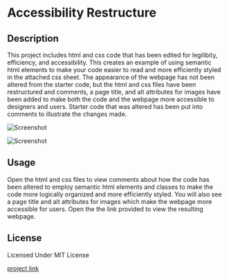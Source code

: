 # Accessibility Restructure

## Description
This project includes html and css code that has been edited for legilibity, efficiency, and accessibility. This creates an example of using semantic html elements to make your code easier to read and more efficiently styled in the attached css sheet. The appearance of the webpage has not been altered from the starter code, but the html and css files have been restructured and comments, a page title, and alt attributes for images have been added to make both the code and the webpage more accessible to designers and users. Starter code that was altered has been put into comments to illustrate the changes made.

![Screenshot](https://github.com/hewman82/Accessibility-Restructure/blob/main/Screenshots/A-Rpagephoto.png)

![Screenshot](https://github.com/hewman82/Accessibility-Restructure/blob/main/Screenshots/ARindexphoto.png)

## Usage
Open the html and css files to view comments about how the code has been altered to employ semantic html elements and classes to make the code more logically organized and more efficiently styled. You will also see a page title and alt attributes for images which make the webpage more accessible for users. Open the the link provided to view the resulting webpage.

## License
Licensed Under MIT License

[project link](https://hewman82.github.io/Accessibility-Restructure/)

